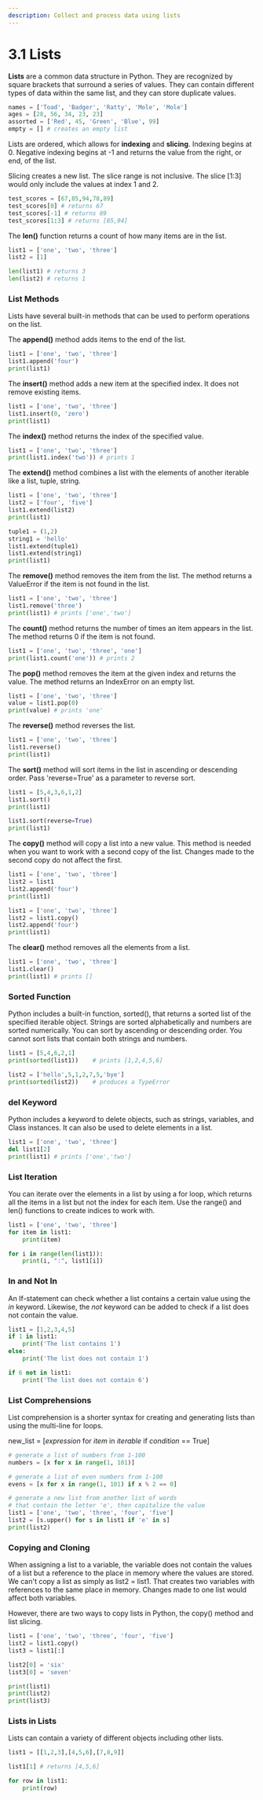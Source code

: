 ```yaml
---
description: Collect and process data using lists
---
```


# 3.1 Lists

**Lists** are a common data structure in Python. They are recognized by square brackets that surround a series of values. They can contain different types of data within the same list, and they can store duplicate values.

```python
names = ['Toad', 'Badger', 'Ratty', 'Mole', 'Mole']
ages = [28, 56, 34, 23, 23]
assorted = ['Red', 45, 'Green', 'Blue', 99]
empty = [] # creates an empty list
```

Lists are ordered, which allows for **indexing** and **slicing**. Indexing begins at 0. Negative indexing begins at -1 and returns the value from the right, or end, of the list.

Slicing creates a new list. The slice range is not inclusive. The slice \[1:3] would only include the values at index 1 and 2.

```python
test_scores = [67,85,94,78,89]
test_scores[0] # returns 67
test_scores[-1] # returns 89
test_scores[1:3] # returns [85,94]
```

The **len()** function returns a count of how many items are in the list.

```python
list1 = ['one', 'two', 'three']
list2 = [1]

len(list1) # returns 3
len(list2) # returns 1
```

### List Methods

Lists have several built-in methods that can be used to perform operations on the list.

The **append()** method adds items to the end of the list.

```python
list1 = ['one', 'two', 'three']
list1.append('four')
print(list1)
```

The **insert()** method adds a new item at the specified index. It does not remove existing items.

```python
list1 = ['one', 'two', 'three']
list1.insert(0, 'zero')
print(list1)
```

The **index()** method returns the index of the specified value.

```python
list1 = ['one', 'two', 'three']
print(list1.index('two')) # prints 1
```

The **extend()** method combines a list with the elements of another iterable like a list, tuple, string.

```python
list1 = ['one', 'two', 'three']
list2 = ['four', 'five']
list1.extend(list2)
print(list1)

tuple1 = (1,2)
string1 = 'hello'
list1.extend(tuple1)
list1.extend(string1)
print(list1)
```

The **remove()** method removes the item from the list. The method returns a ValueError if the item is not found in the list.

```python
list1 = ['one', 'two', 'three']
list1.remove('three')
print(list1) # prints ['one','two']
```

The **count()** method returns the number of times an item appears in the list. The method returns 0 if the item is not found.

```python
list1 = ['one', 'two', 'three', 'one']
print(list1.count('one')) # prints 2
```

The **pop()** method removes the item at the given index and returns the value. The method returns an IndexError on an empty list.

```python
list1 = ['one', 'two', 'three']
value = list1.pop(0)
print(value) # prints 'one'
```

The **reverse()** method reverses the list.

```python
list1 = ['one', 'two', 'three']
list1.reverse()
print(list1)
```

The **sort()** method will sort items in the list in ascending or descending order. Pass 'reverse=True' as a parameter to reverse sort.

```python
list1 = [5,4,3,6,1,2]
list1.sort()
print(list1)

list1.sort(reverse=True)
print(list1)
```

The **copy()** method will copy a list into a new value. This method is needed when you want to work with a second copy of the list. Changes made to the second copy do not affect the first.

```python
list1 = ['one', 'two', 'three']
list2 = list1
list2.append('four')
print(list1)

list1 = ['one', 'two', 'three']
list2 = list1.copy()
list2.append('four')
print(list1)
```

The **clear()** method removes all the elements from a list.

```python
list1 = ['one', 'two', 'three']
list1.clear()
print(list1) # prints []
```

### Sorted Function

Python includes a built-in function, sorted(), that returns a sorted list of the specified iterable object. Strings are sorted alphabetically and numbers are sorted numerically. You can sort by ascending or descending order. You cannot sort lists that contain both strings and numbers.

```python
list1 = [5,4,6,2,1]
print(sorted(list1))    # prints [1,2,4,5,6]

list2 = ['hello',5,1,2,7,5,'bye']
print(sorted(list2))    # produces a TypeError
```

### del Keyword

Python includes a keyword to delete objects, such as strings, variables, and Class instances. It can also be used to delete elements in a list.

```python
list1 = ['one', 'two', 'three']
del list1[2]
print(list1) # prints ['one','two']
```

### List Iteration

You can iterate over the elements in a list by using a for loop, which returns all the items in a list but not the index for each item. Use the range() and len() functions to create indices to work with.

```python
list1 = ['one', 'two', 'three']
for item in list1:
    print(item)

for i in range(len(list1)):
    print(i, ":", list1[i])
```

### In and Not In

An If-statement can check whether a list contains a certain value using the _in_ keyword. Likewise, the _not_ keyword can be added to check if a list does not contain the value.

```python
list1 = [1,2,3,4,5]
if 1 in list1:
    print('The list contains 1')
else:
    print('The list does not contain 1')

if 6 not in list1:
    print('The list does not contain 6')
```

### List Comprehensions

List comprehension is a shorter syntax for creating and generating lists than using the multi-line for loops.&#x20;

new\_list = \[_expression_ for _item_ in _iterable_ if _condition_ == True]

```python
# generate a list of numbers from 1-100
numbers = [x for x in range(1, 101)]

# generate a list of even numbers from 1-100
evens = [x for x in range(1, 101) if x % 2 == 0]

# generate a new list from another list of words
# that contain the letter 'e', then capitalize the value
list1 = ['one', 'two', 'three', 'four', 'five']
list2 = [s.upper() for s in list1 if 'e' in s]
print(list2)
```

### Copying and Cloning

When assigning a list to a variable, the variable does not contain the values of a list but a reference to the place in memory where the values are stored. We can't copy a list as simply as list2 = list1. That creates two variables with references to the same place in memory. Changes made to one list would affect both variables.

However, there are two ways to copy lists in Python, the copy() method and list slicing.

```python
list1 = ['one', 'two', 'three', 'four', 'five']
list2 = list1.copy()
list3 = list1[:]

list2[0] = 'six'
list3[0] = 'seven'

print(list1)
print(list2)
print(list3)
```

### Lists in Lists

Lists can contain a variety of different objects including other lists.

```python
list1 = [[1,2,3],[4,5,6],[7,8,9]]

list1[1] # returns [4,5,6]

for row in list1:
    print(row)
```
